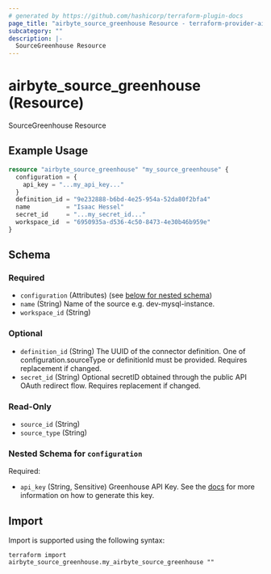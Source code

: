 ```yaml
---
# generated by https://github.com/hashicorp/terraform-plugin-docs
page_title: "airbyte_source_greenhouse Resource - terraform-provider-airbyte"
subcategory: ""
description: |-
  SourceGreenhouse Resource
---
```


# airbyte_source_greenhouse (Resource)

SourceGreenhouse Resource

## Example Usage

```terraform
resource "airbyte_source_greenhouse" "my_source_greenhouse" {
  configuration = {
    api_key = "...my_api_key..."
  }
  definition_id = "9e232888-b6bd-4e25-954a-52da80f2bfa4"
  name          = "Isaac Hessel"
  secret_id     = "...my_secret_id..."
  workspace_id  = "6950935a-d536-4c50-8473-4e30b46b959e"
}
```

<!-- schema generated by tfplugindocs -->
## Schema

### Required

- `configuration` (Attributes) (see [below for nested schema](#nestedatt--configuration))
- `name` (String) Name of the source e.g. dev-mysql-instance.
- `workspace_id` (String)

### Optional

- `definition_id` (String) The UUID of the connector definition. One of configuration.sourceType or definitionId must be provided. Requires replacement if changed.
- `secret_id` (String) Optional secretID obtained through the public API OAuth redirect flow. Requires replacement if changed.

### Read-Only

- `source_id` (String)
- `source_type` (String)

<a id="nestedatt--configuration"></a>
### Nested Schema for `configuration`

Required:

- `api_key` (String, Sensitive) Greenhouse API Key. See the <a href="https://docs.airbyte.com/integrations/sources/greenhouse">docs</a> for more information on how to generate this key.

## Import

Import is supported using the following syntax:

```shell
terraform import airbyte_source_greenhouse.my_airbyte_source_greenhouse ""
```

